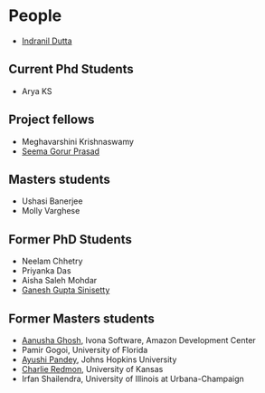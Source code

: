 # People
* [Indranil Dutta](indranil.md)

## Current Phd Students

* Arya KS

## Project fellows
* Meghavarshini Krishnaswamy
* [Seema Gorur Prasad](https://scholar.google.co.in/citations?user=ALtM_ngAAAAJ&hl=en)

## Masters students
* Ushasi Banerjee
* Molly Varghese

## Former PhD Students
* Neelam Chhetry
* Priyanka Das
* Aisha Saleh Mohdar
* [Ganesh Gupta Sinisetty](https://scholar.google.com/citations?user=8eeTZAYAAAAJ&hl=en)

## Former Masters students
* [Aanusha Ghosh](https://www.linkedin.com/in/aanusha-ghosh-96719557/), Ivona Software, Amazon Development Center
* Pamir Gogoi, University of Florida
* [Ayushi Pandey](https://scholar.google.co.in/citations?user=v_2A9F0AAAAJ&hl=en), Johns Hopkins University
* [Charlie Redmon](http://redmonc.github.io/), University of Kansas
* Irfan Shailendra, University of Illinois at Urbana-Champaign
